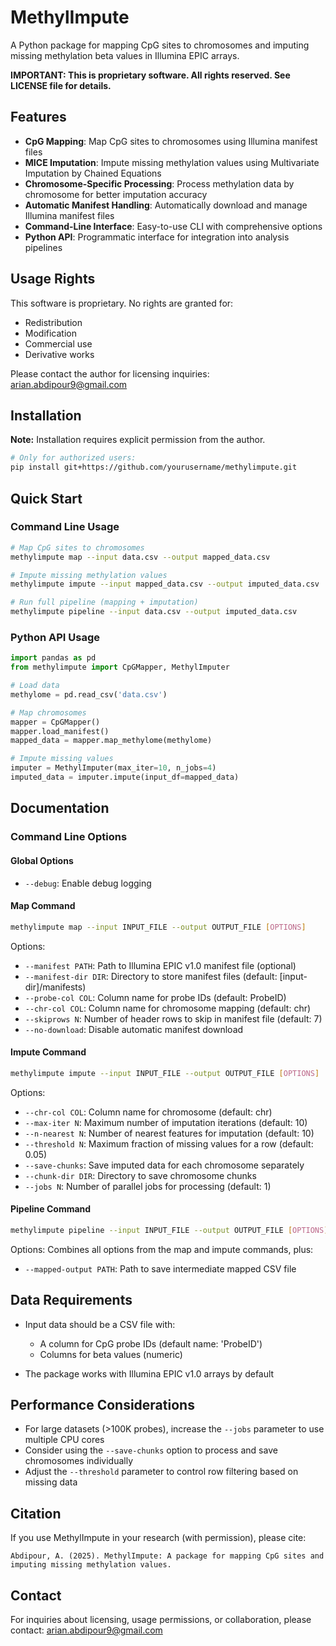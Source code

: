 # MethylImpute

A Python package for mapping CpG sites to chromosomes and imputing missing methylation beta values in Illumina EPIC arrays.

**IMPORTANT: This is proprietary software. All rights reserved. See LICENSE file for details.**

## Features

- **CpG Mapping**: Map CpG sites to chromosomes using Illumina manifest files
- **MICE Imputation**: Impute missing methylation values using Multivariate Imputation by Chained Equations
- **Chromosome-Specific Processing**: Process methylation data by chromosome for better imputation accuracy
- **Automatic Manifest Handling**: Automatically download and manage Illumina manifest files
- **Command-Line Interface**: Easy-to-use CLI with comprehensive options
- **Python API**: Programmatic interface for integration into analysis pipelines

## Usage Rights

This software is proprietary. No rights are granted for:
- Redistribution
- Modification
- Commercial use
- Derivative works

Please contact the author for licensing inquiries: arian.abdipour9@gmail.com

## Installation

**Note:** Installation requires explicit permission from the author.

```bash
# Only for authorized users:
pip install git+https://github.com/yourusername/methylimpute.git
```

## Quick Start

### Command Line Usage

```bash
# Map CpG sites to chromosomes
methylimpute map --input data.csv --output mapped_data.csv

# Impute missing methylation values
methylimpute impute --input mapped_data.csv --output imputed_data.csv

# Run full pipeline (mapping + imputation)
methylimpute pipeline --input data.csv --output imputed_data.csv
```

### Python API Usage

```python
import pandas as pd
from methylimpute import CpGMapper, MethylImputer

# Load data
methylome = pd.read_csv('data.csv')

# Map chromosomes
mapper = CpGMapper()
mapper.load_manifest()
mapped_data = mapper.map_methylome(methylome)

# Impute missing values
imputer = MethylImputer(max_iter=10, n_jobs=4)
imputed_data = imputer.impute(input_df=mapped_data)
```

## Documentation

### Command Line Options

#### Global Options

- `--debug`: Enable debug logging

#### Map Command

```bash
methylimpute map --input INPUT_FILE --output OUTPUT_FILE [OPTIONS]
```

Options:
- `--manifest PATH`: Path to Illumina EPIC v1.0 manifest file (optional)
- `--manifest-dir DIR`: Directory to store manifest files (default: [input-dir]/manifests)
- `--probe-col COL`: Column name for probe IDs (default: ProbeID)
- `--chr-col COL`: Column name for chromosome mapping (default: chr)
- `--skiprows N`: Number of header rows to skip in manifest file (default: 7)
- `--no-download`: Disable automatic manifest download

#### Impute Command

```bash
methylimpute impute --input INPUT_FILE --output OUTPUT_FILE [OPTIONS]
```

Options:
- `--chr-col COL`: Column name for chromosome (default: chr)
- `--max-iter N`: Maximum number of imputation iterations (default: 10)
- `--n-nearest N`: Number of nearest features for imputation (default: 10)
- `--threshold N`: Maximum fraction of missing values for a row (default: 0.05)
- `--save-chunks`: Save imputed data for each chromosome separately
- `--chunk-dir DIR`: Directory to save chromosome chunks
- `--jobs N`: Number of parallel jobs for processing (default: 1)

#### Pipeline Command

```bash
methylimpute pipeline --input INPUT_FILE --output OUTPUT_FILE [OPTIONS]
```

Options: Combines all options from the map and impute commands, plus:
- `--mapped-output PATH`: Path to save intermediate mapped CSV file

## Data Requirements

- Input data should be a CSV file with:
  - A column for CpG probe IDs (default name: 'ProbeID')
  - Columns for beta values (numeric)
  
- The package works with Illumina EPIC v1.0 arrays by default

## Performance Considerations

- For large datasets (>100K probes), increase the `--jobs` parameter to use multiple CPU cores
- Consider using the `--save-chunks` option to process and save chromosomes individually
- Adjust the `--threshold` parameter to control row filtering based on missing data

## Citation

If you use MethylImpute in your research (with permission), please cite:

```
Abdipour, A. (2025). MethylImpute: A package for mapping CpG sites and imputing missing methylation values.
```

## Contact

For inquiries about licensing, usage permissions, or collaboration, please contact:
arian.abdipour9@gmail.com